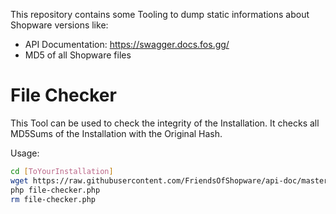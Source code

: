 This repository contains some Tooling to dump static informations about Shopware versions like:

* API Documentation: https://swagger.docs.fos.gg/
* MD5 of all Shopware files


# File Checker

This Tool can be used to check the integrity of the Installation. It checks all MD5Sums of the Installation with the Original Hash.

Usage:

```bash
cd [ToYourInstallation]
wget https://raw.githubusercontent.com/FriendsOfShopware/api-doc/master/file-checker.php
php file-checker.php
rm file-checker.php
```
